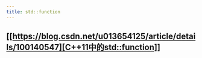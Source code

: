 ```yaml
---
title: std::function
---
```


## [[https://blog.csdn.net/u013654125/article/details/100140547][C++11中的std::function]]
##
